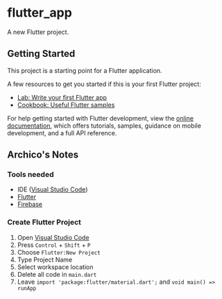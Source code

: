 # flutter_app

A new Flutter project.

## Getting Started

This project is a starting point for a Flutter application.

A few resources to get you started if this is your first Flutter project:

- [Lab: Write your first Flutter app](https://docs.flutter.dev/get-started/codelab)
- [Cookbook: Useful Flutter samples](https://docs.flutter.dev/cookbook)

For help getting started with Flutter development, view the
[online documentation](https://docs.flutter.dev/), which offers tutorials,
samples, guidance on mobile development, and a full API reference.

## Archico's Notes

### Tools needed

- IDE ([Visual Studio Code](https://code.visualstudio.com/docs))
- [Flutter](https://docs.flutter.dev/)
- [Firebase](https://firebase.google.com/)

### Create Flutter Project

1. Open [Visual Studio Code](https://code.visualstudio.com/Download)
2. Press `Control` + `Shift` + `P`
3. Choose `Flutter:New Project`
4. Type Project Name
5. Select workspace location
6. Delete all code in `main.dart`
7. Leave `import 'package:flutter/material.dart';` and `void main() => runApp`